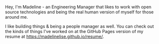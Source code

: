Hey, I'm Madeline - an Engineering Manager that likes to work with open source technologies and being the real human version of myself for those around me.

I like building things & being a people manager as well. You can check out the kinds of things I've worked on at the GitHub Pages version of my resume at https://madelinelise.github.io/resume/.

